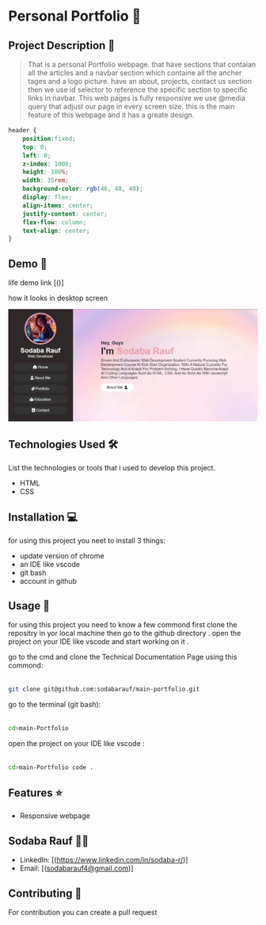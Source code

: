# Personal Portfolio  🚀

## Project Description 📝

> That is a personal Portfolio webpage. that have sections that contaian all the articles and a navbar section which containe all the ancher tages and a logo picture. have an about, projects, contact us section then we use id selector to reference the specific section to specific links in navbar. This web pages is fully responsive we use @media query that adjust our page in every screen size. this is the main feature of this webpage and it has a greate design. 
>


```css
header {
    position:fixed;
    top: 0;
    left: 0;
    z-index: 1000;
    height: 100%;
    width: 35rem;
    background-color: rgb(46, 40, 40);
    display: flex;
    align-items: center;
    justify-content: center;
    flex-flow: column;
    text-align: center;
}


```



## Demo 📸

life demo link [()]

how it looks in desktop screen

![screenshot](./assets/screenshot%20of%20this%20project.jpg)


## Technologies Used 🛠️

List the technologies or tools that i used to develop this project. 
- HTML
- CSS


## Installation 💻

for using this project you neet to install 3 things:

- update version of chrome
- an IDE like vscode
- git bash
- account in github



## Usage 🎯

for using this project you need to know a few commond first clone the repositry in yor local machine then go to the github directory . open the project on your IDE like vscode and start working on it .


go to the cmd and clone the Technical Documentation Page 
using this commond:
```bash

git clone git@github.com:sodabarauf/main-portfolio.git 
```
go to the terminal (git bash):
```bash

cd>main-Portfolio

```
open the project on your IDE like vscode :

```bash

cd>main-Portfolio code .

```


## Features ⭐
- Responsive webpage


## Sodaba Rauf 👩‍💻



- LinkedIn: [(https://www.linkedin.com/in/sodaba-r/)]
- Email: [(sodabarauf4@gmail.com)]

## Contributing 🤝
For contribution you can create a pull request
